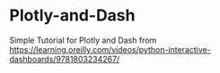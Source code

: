 # Plotly-and-Dash

Simple Tutorial for Plotly and Dash from https://learning.oreilly.com/videos/python-interactive-dashboards/9781803234267/
